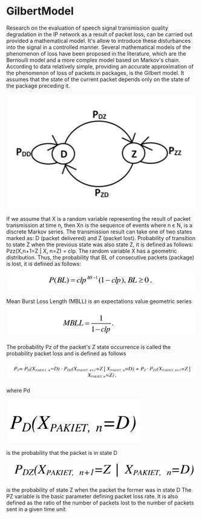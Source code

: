 # GilbertModel
Research on the evaluation of speech signal transmission quality degradation in the IP network as a result of
packet loss, can be carried out provided a mathematical model. It's allow to introduce these disturbances into the signal in a
controlled manner. Several mathematical models of the phenomenon of loss have been proposed in the literature, which are
the Bernoulli model and a more complex model based on
Markov's chain. According to data
relatively simple, providing an accurate approximation of the phenomenon of loss
of packets in packages, is the Gilbert model. It assumes that the state of the current packet
depends only on the state of the package preceding it.

![Gilbert model](model.png)

If we assume that X is a random variable representing the result of packet transmission
at time n, then Xn is the sequence of events where n є N, is a discrete Markov series. The transmission
result can take one of two states marked as: D (packet
delivered) and Z (packet lost). Probability of transition to state Z when
the previous state was also state Z, it is defined as follows: Pzz(X,n+1=Z |
X, n=Z) = clp. The random variable X has a geometric distribution. Thus, the probability that BL of consecutive packets
(package) is lost, it is defined as follows:

![Probability of package loss](pbl.png)

Mean Burst Loss Length (MBLL) is an expectations value geometric series

![MBLL](mbll.png)

The probability Pz of the packet's Z state occurrence is called the probability
packet loss and is defined as follows

![Pz](Pz.png)

where Pd

![Pd](PD.png)

is the probability that the packet is in state D

![Pdz](PDZ.png)

is the probability of state Z when the packet
the former was in state D
The PZ variable is the basic parameter defining
packet loss rate. It is also defined as the ratio of the number of packets
lost to the number of packets sent in a given time unit
